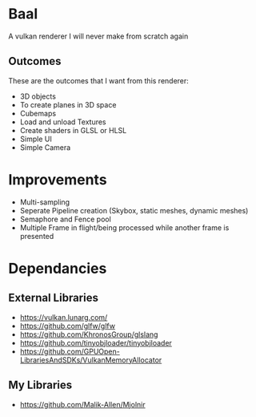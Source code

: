 # Baal
A vulkan renderer I will never make from scratch again

## Outcomes
These are the outcomes that I want from this renderer:
- 3D objects
- To create planes in 3D space
- Cubemaps
- Load and unload Textures
- Create shaders in GLSL or HLSL
- Simple UI
- Simple Camera

# Improvements
- Multi-sampling
- Seperate Pipeline creation (Skybox, static meshes, dynamic meshes)
- Semaphore and Fence pool
- Multiple Frame in flight/being processed while another frame is presented

# Dependancies
## External Libraries
- https://vulkan.lunarg.com/
- https://github.com/glfw/glfw
- https://github.com/KhronosGroup/glslang
- https://github.com/tinyobjloader/tinyobjloader
- https://github.com/GPUOpen-LibrariesAndSDKs/VulkanMemoryAllocator
## My Libraries
- https://github.com/Malik-Allen/Mjolnir